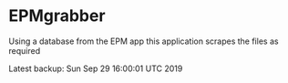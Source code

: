 # EPMgrabber
Using a database from the EPM app this application scrapes the files as required


Latest backup: Sun Sep 29 16:00:01 UTC 2019

